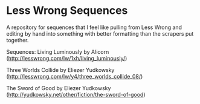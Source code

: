 Less Wrong Sequences
====================

A repository for sequences that I feel like pulling from Less Wrong and editing by hand into something with better formatting than the scrapers put together.

Sequences:
Living Luminously by Alicorn (http://lesswrong.com/lw/1xh/living_luminously/)

Three Worlds Collide by Eliezer Yudkowsky (http://lesswrong.com/lw/y4/three_worlds_collide_08/)

The Sword of Good by Eliezer Yudkowsky (http://yudkowsky.net/other/fiction/the-sword-of-good)
